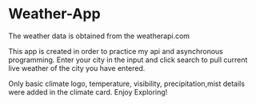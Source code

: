 # Weather-App
The weather data is obtained from the weatherapi.com

This app is created in order to practice my api and asynchronous programming.
Enter your city in the input and click search to pull current live weather of the city you have entered.

Only basic climate logo, temperature, visibility, precipitation,mist details were added in the climate card.
Enjoy Exploring!
